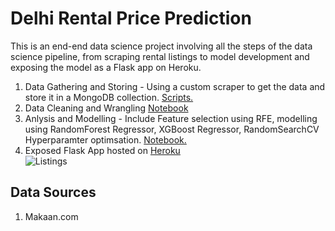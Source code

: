 # Delhi Rental Price Prediction
<p>This is an end-end data science project involving all the steps of the data science pipeline, from scraping rental listings to model development and exposing the model as a Flask app on Heroku. </p>
    
1. Data Gathering and Storing - Using a custom scraper to get the data and store it in a MongoDB collection. [Scripts.](Scraper/) 
2. Data Cleaning and Wrangling [Notebook](Data_Wrangling.ipynb)
3. Anlysis and Modelling - Include Feature selection using RFE, modelling using RandomForest Regressor, XGBoost Regressor, RandomSearchCV Hyperparamter optimsation. [Notebook.](https://nbviewer.jupyter.org/github/DnanaDev/Delhi_Rental_Price_Prediction/blob/master/Rental_Price_Analysis_and_Modeling.ipynb)
4. Exposed Flask App hosted on [Heroku](https://new-delhi-rent-prediction.herokuapp.com)<br>
![Listings](complete_heatmap_2lac.jpg)

## Data Sources
1. Makaan.com